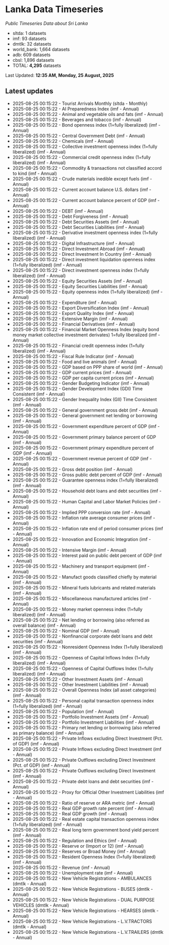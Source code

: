 # Lanka Data Timeseries
*Public Timeseries Data about Sri Lanka*

* sltda: 1 datasets
* imf: 93 datasets
* dmtlk: 32 datasets
* world_bank: 1,664 datasets
* adb: 609 datasets
* cbsl: 1,896 datasets
* TOTAL: **4,295** datasets

Last Updated: **12:35 AM, Monday, 25 August, 2025**

## Latest updates

* 2025-08-25 00:15:22 - Tourist Arrivals Monthly (sltda - Monthly)
* 2025-08-25 00:15:22 - AI Preparedness Index (imf - Annual)
* 2025-08-25 00:15:22 - Animal and vegetable oils and fats (imf - Annual)
* 2025-08-25 00:15:22 - Beverages and tobacco (imf - Annual)
* 2025-08-25 00:15:22 - Bond openness index (1=fully liberalized) (imf - Annual)
* 2025-08-25 00:15:22 - Central Government Debt (imf - Annual)
* 2025-08-25 00:15:22 - Chemicals (imf - Annual)
* 2025-08-25 00:15:22 - Collective investment openness index (1=fully liberalized) (imf - Annual)
* 2025-08-25 00:15:22 - Commercial credit openness index (1=fully liberalized) (imf - Annual)
* 2025-08-25 00:15:22 - Commodity & transactions not classified accord to kind (imf - Annual)
* 2025-08-25 00:15:22 - Crude materials inedible except fuels (imf - Annual)
* 2025-08-25 00:15:22 - Current account balance U.S. dollars (imf - Annual)
* 2025-08-25 00:15:22 - Current account balance percent of GDP (imf - Annual)
* 2025-08-25 00:15:22 - DEBT (imf - Annual)
* 2025-08-25 00:15:22 - Debt Forgiveness (imf - Annual)
* 2025-08-25 00:15:22 - Debt Securities Assets (imf - Annual)
* 2025-08-25 00:15:22 - Debt Securities Liabilities (imf - Annual)
* 2025-08-25 00:15:22 - Derivative investment openness index (1=fully liberalized) (imf - Annual)
* 2025-08-25 00:15:22 - Digital Infrastructure (imf - Annual)
* 2025-08-25 00:15:22 - Direct Investment Abroad (imf - Annual)
* 2025-08-25 00:15:22 - Direct Investment In Country (imf - Annual)
* 2025-08-25 00:15:22 - Direct investment liquidation openness index (1=fully liberalized) (imf - Annual)
* 2025-08-25 00:15:22 - Direct investment openness index (1=fully liberalized) (imf - Annual)
* 2025-08-25 00:15:22 - Equity Securities Assets (imf - Annual)
* 2025-08-25 00:15:22 - Equity Securities Liabilities (imf - Annual)
* 2025-08-25 00:15:22 - Equity openness index (1=fully liberalized) (imf - Annual)
* 2025-08-25 00:15:22 - Expenditure (imf - Annual)
* 2025-08-25 00:15:22 - Export Diversification Index (imf - Annual)
* 2025-08-25 00:15:22 - Export Quality Index (imf - Annual)
* 2025-08-25 00:15:22 - Extensive Margin (imf - Annual)
* 2025-08-25 00:15:22 - Financial Derivatives (imf - Annual)
* 2025-08-25 00:15:22 - Financial Market Openness Index (equity bond money market collective investment derivates) 1=fully liberalized (imf - Annual)
* 2025-08-25 00:15:22 - Financial credit openness index (1=fully liberalized) (imf - Annual)
* 2025-08-25 00:15:22 - Fiscal Rule Indicator (imf - Annual)
* 2025-08-25 00:15:22 - Food and live animals (imf - Annual)
* 2025-08-25 00:15:22 - GDP based on PPP share of world (imf - Annual)
* 2025-08-25 00:15:22 - GDP current prices (imf - Annual)
* 2025-08-25 00:15:22 - GDP per capita current prices (imf - Annual)
* 2025-08-25 00:15:22 - Gender Budgeting Indicator (imf - Annual)
* 2025-08-25 00:15:22 - Gender Development Index (GDI) Time Consistent (imf - Annual)
* 2025-08-25 00:15:22 - Gender Inequality Index (GII) Time Consistent (imf - Annual)
* 2025-08-25 00:15:22 - General government gross debt (imf - Annual)
* 2025-08-25 00:15:22 - General government net lending or borrowing (imf - Annual)
* 2025-08-25 00:15:22 - Government expenditure percent of GDP (imf - Annual)
* 2025-08-25 00:15:22 - Government primary balance percent of GDP (imf - Annual)
* 2025-08-25 00:15:22 - Government primary expenditure percent of GDP (imf - Annual)
* 2025-08-25 00:15:22 - Government revenue percent of GDP (imf - Annual)
* 2025-08-25 00:15:22 - Gross debt position (imf - Annual)
* 2025-08-25 00:15:22 - Gross public debt percent of GDP (imf - Annual)
* 2025-08-25 00:15:22 - Guarantee openness index (1=fully liberalized) (imf - Annual)
* 2025-08-25 00:15:22 - Household debt loans and debt securities (imf - Annual)
* 2025-08-25 00:15:22 - Human Capital and Labor Market Policies (imf - Annual)
* 2025-08-25 00:15:22 - Implied PPP conversion rate (imf - Annual)
* 2025-08-25 00:15:22 - Inflation rate average consumer prices (imf - Annual)
* 2025-08-25 00:15:22 - Inflation rate end of period consumer prices (imf - Annual)
* 2025-08-25 00:15:22 - Innovation and Economic Integration (imf - Annual)
* 2025-08-25 00:15:22 - Intensive Margin (imf - Annual)
* 2025-08-25 00:15:22 - Interest paid on public debt percent of GDP (imf - Annual)
* 2025-08-25 00:15:22 - Machinery and transport equipment (imf - Annual)
* 2025-08-25 00:15:22 - Manufact goods classified chiefly by material (imf - Annual)
* 2025-08-25 00:15:22 - Mineral fuels lubricants and related materials (imf - Annual)
* 2025-08-25 00:15:22 - Miscellaneous manufactured articles (imf - Annual)
* 2025-08-25 00:15:22 - Money market openness index (1=fully liberalized) (imf - Annual)
* 2025-08-25 00:15:22 - Net lending or borrowing (also referred as overall balance) (imf - Annual)
* 2025-08-25 00:15:22 - Nominal GDP (imf - Annual)
* 2025-08-25 00:15:22 - Nonfinancial corporate debt loans and debt securities (imf - Annual)
* 2025-08-25 00:15:22 - Nonresident Openness Index (1=fully liberalized) (imf - Annual)
* 2025-08-25 00:15:22 - Openness of Capital Inflows Index (1=fully liberalized) (imf - Annual)
* 2025-08-25 00:15:22 - Openness of Capital Outflows Index (1=fully liberalized) (imf - Annual)
* 2025-08-25 00:15:22 - Other Investment Assets (imf - Annual)
* 2025-08-25 00:15:22 - Other Investment Liabilities (imf - Annual)
* 2025-08-25 00:15:22 - Overall Openness Index (all asset categories) (imf - Annual)
* 2025-08-25 00:15:22 - Personal capital transaction openness index (1=fully liberalized) (imf - Annual)
* 2025-08-25 00:15:22 - Population (imf - Annual)
* 2025-08-25 00:15:22 - Portfolio Investment Assets (imf - Annual)
* 2025-08-25 00:15:22 - Portfolio Investment Liabilities (imf - Annual)
* 2025-08-25 00:15:22 - Primary net lending or borrowing (also referred as primary balance) (imf - Annual)
* 2025-08-25 00:15:22 - Private Inflows excluding Direct Investment (Pct. of GDP) (imf - Annual)
* 2025-08-25 00:15:22 - Private Inflows excluding Direct Investment (imf - Annual)
* 2025-08-25 00:15:22 - Private Outflows excluding Direct Investment (Pct. of GDP) (imf - Annual)
* 2025-08-25 00:15:22 - Private Outflows excluding Direct Investment (imf - Annual)
* 2025-08-25 00:15:22 - Private debt loans and debt securities (imf - Annual)
* 2025-08-25 00:15:22 - Proxy for Official Other Investment Liabilities (imf - Annual)
* 2025-08-25 00:15:22 - Ratio of reserve or ARA metric (imf - Annual)
* 2025-08-25 00:15:22 - Real GDP growth rate percent (imf - Annual)
* 2025-08-25 00:15:22 - Real GDP growth (imf - Annual)
* 2025-08-25 00:15:22 - Real estate capital transaction openness index (1=fully liberalized) (imf - Annual)
* 2025-08-25 00:15:22 - Real long term government bond yield percent (imf - Annual)
* 2025-08-25 00:15:22 - Regulation and Ethics (imf - Annual)
* 2025-08-25 00:15:22 - Reserve or (Import or 12) (imf - Annual)
* 2025-08-25 00:15:22 - Reserves or Broad Money (imf - Annual)
* 2025-08-25 00:15:22 - Resident Openness Index (1=fully liberalized) (imf - Annual)
* 2025-08-25 00:15:22 - Revenue (imf - Annual)
* 2025-08-25 00:15:22 - Unemployment rate (imf - Annual)
* 2025-08-25 00:15:22 - New Vehicle Registrations - AMBULANCES (dmtlk - Annual)
* 2025-08-25 00:15:22 - New Vehicle Registrations - BUSES (dmtlk - Annual)
* 2025-08-25 00:15:22 - New Vehicle Registrations - DUAL PURPOSE VEHICLES (dmtlk - Annual)
* 2025-08-25 00:15:22 - New Vehicle Registrations - HEARSES (dmtlk - Annual)
* 2025-08-25 00:15:22 - New Vehicle Registrations - L.V.TRACTORS (dmtlk - Annual)
* 2025-08-25 00:15:22 - New Vehicle Registrations - L.V.TRAILERS (dmtlk - Annual)